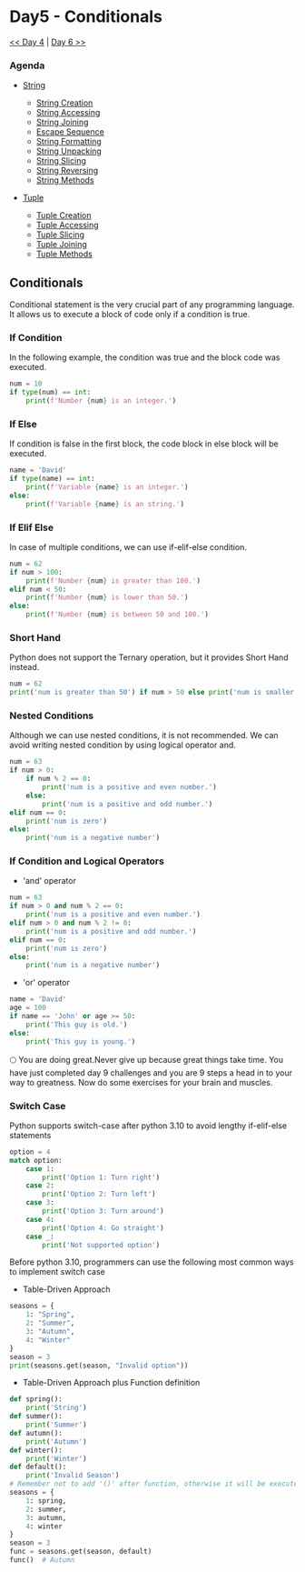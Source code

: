 # Day5 - Conditionals
[<< Day 4](../Day4/Day4.md)  |  [Day 6 >>](../Day6/Day6.md)

### Agenda
- [String](#List)
    - [String Creation](#string-creation)
    - [String Accessing](#string-accessing)
    - [String Joining](#string-joining)
    - [Escape Sequence](#escape-sequence)
    - [String Formatting](#string-formatting)
    - [String Unpacking](#string-unpacking)
    - [String Slicing](#string-slicing)
    - [String Reversing](#string-reversing)
    - [String Methods](#string-methods)

- [Tuple](#Set)
    - [Tuple Creation](#tuple-creation)
    - [Tuple Accessing](#tuple-accessing)
    - [Tuple Slicing](#tuple-slicing)
    - [Tuple Joining](#tuple-joining)
    - [Tuple Methods](#tuple-methods)

## Conditionals
Conditional statement is the very crucial part of any programming language. It allows us to execute a block of code only if a condition is true.

### If Condition
In the following example, the condition was true and the block code was executed.

```python
num = 10
if type(num) == int:
    print(f'Number {num} is an integer.')
```

### If Else
If condition is false in the first block, the code block in else block will be executed.

```python
name = 'David'
if type(name) == int:
    print(f'Variable {name} is an integer.')
else:
    print(f'Variable {name} is an string.')
```

### If Elif Else
In case of multiple conditions, we can use if-elif-else condition.

```python
num = 62
if num > 100:
    print(f'Number {num} is greater than 100.')
elif num < 50:
    print(f'Number {num} is lower than 50.')
else:
    print(f'Number {num} is between 50 and 100.')
```

### Short Hand
Python does not support the Ternary operation, but it provides Short Hand instead.

```python
num = 62
print('num is greater than 50') if num > 50 else print('num is smaller than 50') # num is greater than 50
```

### Nested Conditions
Although we can use nested conditions, it is not recommended. We can avoid writing nested condition by using logical operator and.

```python
num = 63
if num > 0:
    if num % 2 == 0:
        print('num is a positive and even number.')
    else:
        print('num is a positive and odd number.')
elif num == 0:
    print('num is zero')
else:
    print('num is a negative number')
```

### If Condition and Logical Operators

- 'and' operator
```python
num = 63
if num > 0 and num % 2 == 0:
    print('num is a positive and even number.')
elif num > 0 and num % 2 != 0:
    print('num is a positive and odd number.')
elif num == 0:
    print('num is zero')
else:
    print('num is a negative number')
```

- 'or' operator
```py
name = 'David'
age = 100
if name == 'John' or age >= 50:
    print('This guy is old.')
else:
    print('This guy is young.')
```

🌕 You are doing great.Never give up because great things take time. You have just completed day 9 challenges and you are 9 steps a head in to your way to greatness. Now do some exercises for your brain and muscles.

### Switch Case
Python supports switch-case after python 3.10 to avoid lengthy if-elif-else statements

```python
option = 4
match option:
    case 1:
        print('Option 1: Turn right')
    case 2:
        print('Option 2: Turn left')
    case 3:
        print('Option 3: Turn around')
    case 4:
        print('Option 4: Go straight')
    case _:
        print('Not supported option')
```

Before python 3.10, programmers can use the following most common ways to implement switch case

- Table-Driven Approach
```python
seasons = {
    1: "Spring",
    2: "Summer",
    3: "Autumn",
    4: "Winter"
}
season = 3
print(seasons.get(season, "Invalid option"))
```

- Table-Driven Approach plus Function definition
```python
def spring():
    print('String')
def summer():
    print('Summer')
def autumn():
    print('Autumn')
def winter():
    print('Winter')
def default():
    print('Invalid Season')
# Remember not to add '()' after function, otherwise it will be executed
seasons = {
    1: spring,
    2: summer,
    3: autumn,
    4: winter
}
season = 3
func = seasons.get(season, default)
func()  # Autumn
```
